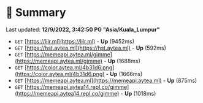 # 📖 Summary
Last updated: **12/9/2022, 3:42:50 PG "Asia/Kuala_Lumpur"**

- `GET` [https://lilr.ml](https://lilr.ml) - **Up** (9452ms)
- `GET` [https://hst.aytea.ml](https://hst.aytea.ml) - **Up** (592ms)
- `GET` [https://memeapi.aytea.ml/gimme](https://memeapi.aytea.ml/gimme) - **Up** (1688ms)
- `GET` [https://color.aytea.ml/4b31d6.png](https://color.aytea.ml/4b31d6.png) - **Up** (1666ms)
- `GET` [https://memeapi.aytea.ml](https://memeapi.aytea.ml) - **Up** (875ms)
- `GET` [https://memeapi.aytea14.repl.co/gimme](https://memeapi.aytea14.repl.co/gimme) - **Up** (1018ms)
